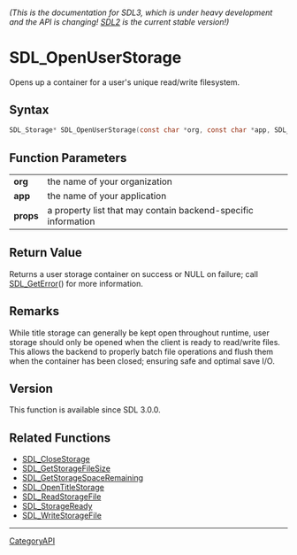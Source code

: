 ###### (This is the documentation for SDL3, which is under heavy development and the API is changing! [SDL2](https://wiki.libsdl.org/SDL2/) is the current stable version!)
# SDL_OpenUserStorage

Opens up a container for a user's unique read/write filesystem.

## Syntax

```c
SDL_Storage* SDL_OpenUserStorage(const char *org, const char *app, SDL_PropertiesID props);

```

## Function Parameters

|               |                                                               |
| ------------- | ------------------------------------------------------------- |
| **org**       | the name of your organization                                 |
| **app**       | the name of your application                                  |
| **props**     | a property list that may contain backend-specific information |

## Return Value

Returns a user storage container on success or NULL on failure; call
[SDL_GetError](SDL_GetError)() for more information.

## Remarks

While title storage can generally be kept open throughout runtime, user
storage should only be opened when the client is ready to read/write files.
This allows the backend to properly batch file operations and flush them
when the container has been closed; ensuring safe and optimal save I/O.

## Version

This function is available since SDL 3.0.0.

## Related Functions

* [SDL_CloseStorage](SDL_CloseStorage)
* [SDL_GetStorageFileSize](SDL_GetStorageFileSize)
* [SDL_GetStorageSpaceRemaining](SDL_GetStorageSpaceRemaining)
* [SDL_OpenTitleStorage](SDL_OpenTitleStorage)
* [SDL_ReadStorageFile](SDL_ReadStorageFile)
* [SDL_StorageReady](SDL_StorageReady)
* [SDL_WriteStorageFile](SDL_WriteStorageFile)

----
[CategoryAPI](CategoryAPI)

